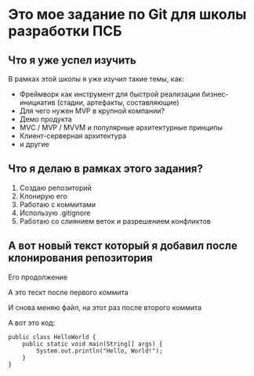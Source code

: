 # Это мое задание по Git для школы разработки ПСБ
## Что я уже успел изучить
В рамках этой школы я уже изучил такие темы, как:
* Фреймворк как инструмент для быстрой реализации бизнес-инициатив (стадии, артефакты, составляющие)
* Для чего нужен MVP в крупной компании?
* Демо продукта
* MVC / MVP / MVVM и популярные архитектурные принципы
* Клиент-серверная архитектура
*  и другие
## Что я делаю в рамках этого задания?
1. Создаю репозиторий
2. Клонирую его
3. Работаю с коммитами
4. Использую .gitignore
5. Работаю со слиянием веток и разрешением конфликтов

## А вот новый текст который я добавил после клонирования репозитория
Его продолжение

А это тескт после первого коммита 

И снова меняю файл, на этот раз после второго коммита

А вот это код:
```
public class HelloWorld {
    public static void main(String[] args) {
        System.out.println("Hello, World!");
    }
}
```
